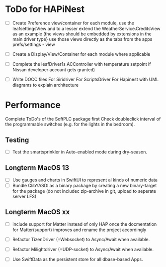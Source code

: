# ToDo for HAPiNest

- [ ] Create Preference view/container for each module,
use the leafsettingsView and to a lesser extend the WeatherService.CreditsView as an example (the views should be embedded by extensions in the main driver type}
use those views directly as the tabs from the apps prefs/settings - view

- [ ] Create a Display/View/Container for each module where applicable

- [ ] Complete the leafDriver1s ACController with temperature setpoint if Nissan developer account gets granted)

- [ ]  Write DOCC files 
For Siridriver
For ScriptsDriver
For Hapinest with UML diagrams to explain architecture


# Performance
Complete ToDo's of the SoftPLC package first
Check doubleclick interval of the programmable switches (e.g. for the lights in the bedroom).


## Testing
- [ ] Test the smartsprinkler in Auto-enabled mode during dry-season.

## Longterm MacOS 13
- [ ] Use gauges and charts in SwiftUI to represent al kinds of numeric data
- [ ] Bundle ClibYASDI as a binary package by creating a new binary-target for the package (do not includec zip-archive in git, upload to seperate server LFS)

## Longterm MacOS xx
- [ ] include support for Matter instead of only HAP once the docmentation for Matter(support) improves and rename the project accordingly
- [ ] Refactor TizenDriver (=Websocket) to Async/Await when available.
- [ ] Refactor Milightdriver (=UDP-socket) to Async/Await when available.
- [ ] Use SwiftData as the persistent store for all dbase-based Apps.

